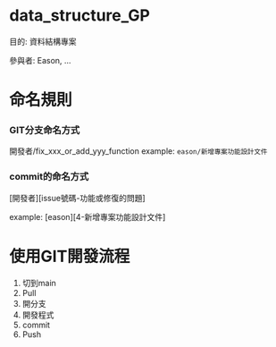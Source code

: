 # data_structure_GP
目的: 資料結構專案

參與者: Eason, ...

# 命名規則

### GIT分支命名方式
開發者/fix_xxx_or_add_yyy_function
example:
`eason/新增專案功能設計文件`

### commit的命名方式

[開發者][issue號碼-功能或修復的問題]

example:
[eason][4-新增專案功能設計文件]


# 使用GIT開發流程

1. 切到main
2. Pull
3. 開分支
4. 開發程式
5. commit
6. Push

